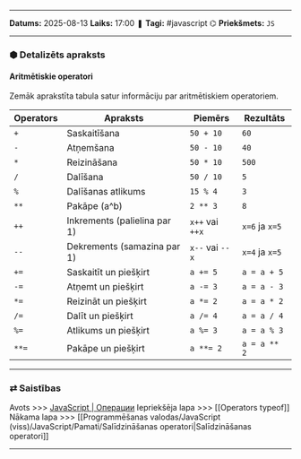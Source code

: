 ___

**Datums:** 2025-08-13
**Laiks:** 17:00
❚ **Tagi:** #javascript 
⌬ **Priekšmets:**  `JS`

---
### ⬢ Detalizēts apraksts
#### Aritmētiskie operatori

Zemāk aprakstīta tabula satur informāciju par aritmētiskiem operatoriem.

| Operators | Apraksts                     | Piemērs         | Rezultāts      |
| --------- | ---------------------------- | --------------- | -------------- |
| `+`       | Saskaitīšana                 | `50 + 10`       | `60`           |
| `-`       | Atņemšana                    | `50 - 10`       | `40`           |
| `*`       | Reizināšana                  | `50 * 10`       | `500`          |
| `/`       | Dalīšana                     | `50 / 10`       | `5`            |
| `%`       | Dalīšanas atlikums           | `15 % 4`        | `3`            |
| `**`      | Pakāpe (a^b)                 | `2 ** 3`        | `8`            |
| `++`      | Inkrements (palielina par 1) | `x++` vai `++x` | `x=6` ja `x=5` |
| `--`      | Dekrements (samazina par 1)  | `x--` vai `--x` | `x=4` ja `x=5` |
| `+=`      | Saskaitīt un piešķirt        | `a += 5`        | `a = a + 5`    |
| `-=`      | Atņemt un piešķirt           | `a -= 3`        | `a = a - 3`    |
| `*=`      | Reizināt un piešķirt         | `a *= 2`        | `a = a * 2`    |
| `/=`      | Dalīt un piešķirt            | `a /= 4`        | `a = a / 4`    |
| `%=`      | Atlikums un piešķirt         | `a %= 3`        | `a = a % 3`    |
| `**=`     | Pakāpe un piešķirt           | `a **= 2`       | `a = a ** 2`   |

---
### ⇄ Saistības

Avots >>> [JavaScript \| Операции](https://metanit.com/web/javascript/2.3.php)
Iepriekšēja lapa >>> [[Operators typeof]]
Nākama lapa >>> [[Programmēšanas valodas/JavaScript (viss)/JavaScript/Pamati/Salīdzināšanas operatori|Salīdzināšanas operatori]]

---